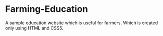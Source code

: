 # Farming-Education
A sample education website which is useful for farmers.
Which is created only using HTML and CSS5.
